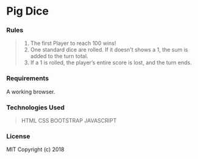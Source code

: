 # Pig Dice

### Rules
> 1. The first Player to reach 100 wins!
>2. One standard dice are rolled. If it doesn't shows a 1, the sum is added to the turn total.
>3. If a 1 is rolled, the player’s entire score is lost, and the turn ends.

### Requirements

A working browser.

### Technologies Used
>HTML
>CSS
>BOOTSTRAP
>JAVASCRIPT

### License

MIT Copyright (c) 2018
